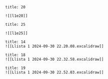 ```ad-exercice
title: 20

![[l1e20]]

```

```ad-exercice
title: 25

![[l1e25]]
```

```ad-exercice
title: 14
![[Llista 1 2024-09-30 22.20.08.excalidraw]]
```


```ad-exercice
title: 18
![[Llista 1 2024-09-30 22.32.58.excalidraw]]
```

```ad-exercice
title: 19
![[Llista 1 2024-09-30 22.52.03.excalidraw]]
```

